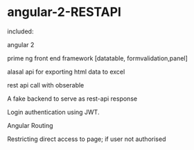 # angular-2-RESTAPI

included:

angular 2


prime ng front end framework [datatable, formvalidation,panel]


alasal api for exporting html data to excel


rest api call with obserable

A fake backend to serve as rest-api response

Login authentication using JWT. 

Angular Routing 

Restricting direct access to page; if user not authorised






